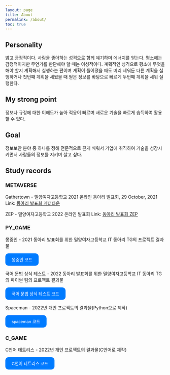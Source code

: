 ```yaml
---
layout: page
title: About
permalink: /about/
toc: true
---
```


## Personality
밝고 긍정적이다. 사람을 좋아하는 성격으로 함께 얘기하며 에너지를 얻는다. 평소에는 감정적이지만 무언가를 판단해야 할 때는 이성적이다. 계획적인 성격으로 평소에 무엇을 해야 할지 계획해서 실행하는 편이며 계획이 틀어졌을 때도 미리 세워둔 다른 계획을 실행하거나 첫번째 계획을 세웠을 때 얻은 정보를 바탕으로 빠르게 두번째 계획을 세워 실행한다.

## My strong point
정보나 규정에 대한 이해도가 높아 적응이 빠르며 새로운 기술을 빠르게 습득하여 활용할 수 있다.

## Goal
정보보안 분야 중 하나를 정해 전문적으로 깊게 배워서 기업에 취직하여 기술을 성장시키면서 사람들의 정보를 지키며 살고 싶다.

## Study records

### METAVERSE
Gathertown - 밀양여자고등학교 2021 온라인 동아리 발표회, 29 October, 2021
Link: [동아리 발표회 게더타운](https://app.gather.town/app/m1IjXwS67BeHLlDV/TG-Technology%20Growth)

ZEP - 밀양여자고등학교 2022 온라인 발표회
Link: [동아리 발표회 ZEP](https://zep.us/play/24JvZV)

### PY_GAME
몽중인 - 2021 동아리 발표회를 위한 밀양여자고등학교 IT 동아리 TG의 프로젝트 결과물
<div>
  <button id="toggle-button1">몽중인 코드</button>
  <pre id="code-block1" style="display: none;">
    <code>
"""
      import pygame, sys, random, time
from pygame.locals import *

pygame.init()
screen = pygame.display.set_mode((1200, 700))
clock = pygame.time.Clock()
menu = "home"
font1 = pygame.font.SysFont("malgungothic", 60)
mc_lives = (pygame.image.load("life1.png").convert_alpha(),
            pygame.image.load("life2.png").convert_alpha(),
            pygame.image.load("life3.png").convert_alpha())

home_image = pygame.image.load("home.png").convert()
apilog_image = pygame.image.load("apilog.jpg").convert()
apilog2_image = pygame.image.load("apilog2.jpg").convert()
stage1_image = pygame.image.load("stage1.jpg").convert()
stage1_bed_image = pygame.image.load("stage1_bed.jpg").convert()
stage1_book_image = pygame.image.load("stage1_book.jpg").convert()
stage1_flower_image = pygame.image.load("stage1_flower.jpg").convert()
stage2_image = pygame.image.load("stage2.png").convert()
stage3_image = pygame.image.load("stage3.jpg").convert()
stage3_before_image = pygame.image.load("stage3_before.png").convert()
add_image = pygame.image.load("add.png").convert()
add_bed_image = pygame.image.load("add_bed.png").convert()
add_book_image = pygame.image.load("add_book.png").convert()
add2_image = pygame.image.load("add2.png").convert()
add3_image = pygame.image.load("add3.png").convert()
star_image = pygame.image.load("star.png").convert_alpha()
star1_image = pygame.image.load("star1.png").convert_alpha()
star2_image = pygame.image.load("star2.png").convert_alpha()
star3_image = pygame.image.load("star3.png").convert_alpha()
star4_image = pygame.image.load("star4.png").convert_alpha()
twinkle_star_image = pygame.image.load("twinkle_star.png").convert_alpha()
addone_image = pygame.image.load("1add.png").convert()
addtwo_image = pygame.image.load("2add.png").convert()
addthree_image = pygame.image.load("3add.png").convert()
addfour_image = pygame.image.load("4add.png").convert()
gameover_image = pygame.image.load("gameover.jpg").convert()
finish1_image = pygame.image.load("finish1.jpg").convert()
finish2_image = pygame.image.load("finish2.jpg").convert()
finish3_image = pygame.image.load("finish3.jpg").convert()
fin_image = pygame.image.load("fin.jpg").convert()


class MC:

    def __init__(self):
        self.lives = 3

    def harm(self):
        self.lives -= 1


mc = MC()

while 1:
    clock.tick(30)
    for event in pygame.event.get():
        if event.type == QUIT:
            sys.exit()
    pressed_keys = pygame.key.get_pressed()

    if menu == "home":
        screen.blit(home_image, (0, 0))
        txt100000 = font1.render("START", True, (255, 255, 255))
        buttonrect100000 = pygame.Rect((500, 400), txt100000.get_size())
        pygame.draw.rect(screen, (72, 72, 72), buttonrect100000)
        screen.blit(txt100000, (500, 400))
        if pygame.mouse.get_pressed()[0] and buttonrect100000.collidepoint(
                pygame.mouse.get_pos()):
            menu = "apilog"

    if menu == "apilog":
        screen.blit(apilog_image, (0, 0))
        if pressed_keys[K_1]:
            menu = "apilog2"

        txt4444 = font1.render("1을 눌러 계속하기>>", True, (255, 255, 255))
        screen.blit(txt4444, (0, 600))

    if menu == "apilog2":
        screen.blit(apilog2_image, (0, 0))
        if pressed_keys[K_2]:
            menu = "stage1"

        txt4444 = font1.render("2을 눌러 계속하기>>", True, (255, 255, 255))
        screen.blit(txt4444, (0, 600))

    if menu == "stage1":
        screen.blit(stage1_image, (0, 0))
        screen.blit(star1_image, (480, 30))
        if pygame.mouse.get_pressed()[0] and pygame.Rect(
                480, 30, 100, 100).collidepoint(pygame.mouse.get_pos()):
            menu = "clock"
        screen.blit(star2_image, (200, 600))
        if pygame.mouse.get_pressed()[0] and pygame.Rect(
                200, 600, 100, 100).collidepoint(pygame.mouse.get_pos()):
            menu = "bed"
        screen.blit(star3_image, (70, 0))
        screen.blit(star4_image, (950, 200))

    if menu == "clock":
        screen.blit(add_image, (0, 0))
        txt1 = font1.render("시침의 위치를 바꿔볼까?", True, (255, 255, 255))
        screen.blit(txt1, (200, 150))

        txt2 = font1.render("YES", True, (255, 255, 255))
        buttonrect2 = pygame.Rect((400, 400), txt2.get_size())
        pygame.draw.rect(screen, (72, 72, 72), buttonrect2)
        screen.blit(txt2, (400, 400))
        if pygame.mouse.get_pressed()[0] and buttonrect2.collidepoint(
                pygame.mouse.get_pos()):
            mc.harm()
            menu = "stage1"

        txt3 = font1.render("NO", True, (255, 255, 255))
        buttonrect3 = pygame.Rect((700, 400), txt3.get_size())
        pygame.draw.rect(screen, (72, 72, 72), buttonrect3)
        screen.blit(txt3, (700, 400))
        if pygame.mouse.get_pressed()[0] and buttonrect3.collidepoint(
                pygame.mouse.get_pos()):
            menu = "stage1"

    if menu == "bed":
        screen.blit(add_image, (0, 0))
        txt4 = font1.render("이불을 정리할까?", True, (255, 255, 255))
        screen.blit(txt4, (200, 150))

        txt5 = font1.render("YES", True, (255, 255, 255))
        buttonrect5 = pygame.Rect((400, 400), txt5.get_size())
        pygame.draw.rect(screen, (72, 72, 72), buttonrect5)
        screen.blit(txt5, (400, 400))
        if pygame.mouse.get_pressed()[0] and buttonrect5.collidepoint(
                pygame.mouse.get_pos()):
            menu = "stage1_bed"

        txt6 = font1.render("NO", True, (255, 255, 255))
        buttonrect6 = pygame.Rect((700, 400), txt6.get_size())
        pygame.draw.rect(screen, (72, 72, 72), buttonrect6)
        screen.blit(txt6, (700, 400))
        if pygame.mouse.get_pressed()[0] and buttonrect6.collidepoint(
                pygame.mouse.get_pos()):
            menu = "stage1"

    if menu == "stage1_bed":
        screen.blit(stage1_bed_image, (0, 0))
        screen.blit(star3_image, (70, 0))
        if pygame.mouse.get_pressed()[0] and pygame.Rect(
                70, 0, 100, 100).collidepoint(pygame.mouse.get_pos()):
            menu = "book"
        screen.blit(star4_image, (950, 200))
        if pygame.mouse.get_pressed()[0] and pygame.Rect(
                950, 200, 100, 100).collidepoint(pygame.mouse.get_pos()):
            menu = "flower"

    if menu == "book":
        screen.blit(add_bed_image, (0, 0))
        txt7 = font1.render("다른 책을 꽂을까?", True, (255, 255, 255))
        screen.blit(txt7, (200, 150))

        txt8 = font1.render("YES", True, (255, 255, 255))
        buttonrect8 = pygame.Rect((400, 400), txt8.get_size())
        pygame.draw.rect(screen, (72, 72, 72), buttonrect8)
        screen.blit(txt8, (400, 400))
        if pygame.mouse.get_pressed()[0] and buttonrect8.collidepoint(
                pygame.mouse.get_pos()):
            menu = "stage1_book"

        txt9 = font1.render("NO", True, (255, 255, 255))
        buttonrect9 = pygame.Rect((700, 400), txt9.get_size())
        pygame.draw.rect(screen, (72, 72, 72), buttonrect9)
        screen.blit(txt9, (700, 400))
        if pygame.mouse.get_pressed()[0] and buttonrect9.collidepoint(
                pygame.mouse.get_pos()):
            menu = "stage1_bed"

    if menu == "stage1_book":
        screen.blit(stage1_book_image, (0, 0))
        screen.blit(star4_image, (950, 200))
        if pygame.mouse.get_pressed()[0] and pygame.Rect(
                950, 200, 100, 100).collidepoint(pygame.mouse.get_pos()):
            menu = "flower"

    if menu == "flower":
        screen.blit(add_book_image, (0, 0))
        txt10 = font1.render("꽃 하나를 꽂을까?", True, (255, 255, 255))
        screen.blit(txt10, (200, 150))

        txt11 = font1.render("YES", True, (255, 255, 255))
        buttonrect11 = pygame.Rect((400, 400), txt11.get_size())
        pygame.draw.rect(screen, (72, 72, 72), buttonrect11)
        screen.blit(txt11, (400, 400))
        if pygame.mouse.get_pressed()[0] and buttonrect11.collidepoint(
                pygame.mouse.get_pos()):
            menu = "stage2"

        txt12 = font1.render("NO", True, (255, 255, 255))
        buttonrect12 = pygame.Rect((700, 400), txt12.get_size())
        pygame.draw.rect(screen, (72, 72, 72), buttonrect12)
        screen.blit(txt12, (700, 400))
        if pygame.mouse.get_pressed()[0] and buttonrect12.collidepoint(
                pygame.mouse.get_pos()):
            menu = "stage1_book"

    if menu == "stage2":
        screen.blit(stage2_image, (0, 0))
        screen.blit(star1_image, (200, 200))
        if pygame.mouse.get_pressed()[0] and pygame.Rect(
                200, 200, 100, 100).collidepoint(pygame.mouse.get_pos()):
            menu = "lighter"
        screen.blit(star2_image, (300, 600))
        screen.blit(star3_image, (900, 350))
        screen.blit(star4_image, (800, 150))

    if menu == "lighter":
        screen.blit(add2_image, (0, 0))
        txt13 = font1.render("책상 밑을 조사할까?", True, (255, 255, 255))
        screen.blit(txt13, (200, 150))

        txt14 = font1.render("YES", True, (255, 255, 255))
        buttonrect14 = pygame.Rect((400, 400), txt14.get_size())
        pygame.draw.rect(screen, (72, 72, 72), buttonrect14)
        screen.blit(txt14, (400, 400))
        if pygame.mouse.get_pressed()[0] and buttonrect14.collidepoint(
                pygame.mouse.get_pos()):
            menu = "lighter_add"

        txt15 = font1.render("NO", True, (255, 255, 255))
        buttonrect15 = pygame.Rect((700, 400), txt15.get_size())
        pygame.draw.rect(screen, (72, 72, 72), buttonrect15)
        screen.blit(txt15, (700, 400))
        if pygame.mouse.get_pressed()[0] and buttonrect15.collidepoint(
                pygame.mouse.get_pos()):
            menu = "stage2"

    if menu == "lighter_add":
        screen.blit(addone_image, (0, 0))
        screen.blit(star2_image, (300, 600))
        if pygame.mouse.get_pressed()[0] and pygame.Rect(
                300, 600, 100, 100).collidepoint(pygame.mouse.get_pos()):
            menu = "crown"
        screen.blit(star3_image, (900, 350))
        screen.blit(star4_image, (800, 150))

    if menu == "crown":
        screen.blit(add2_image, (0, 0))
        txt16 = font1.render("카페트 밑을 조사할까?", True, (255, 255, 255))
        screen.blit(txt16, (200, 150))

        txt17 = font1.render("YES", True, (255, 255, 255))
        buttonrect17 = pygame.Rect((400, 400), txt17.get_size())
        pygame.draw.rect(screen, (72, 72, 72), buttonrect17)
        screen.blit(txt17, (400, 400))
        if pygame.mouse.get_pressed()[0] and buttonrect17.collidepoint(
                pygame.mouse.get_pos()):
            menu = "crown_add"

        txt18 = font1.render("NO", True, (255, 255, 255))
        buttonrect18 = pygame.Rect((700, 400), txt18.get_size())
        pygame.draw.rect(screen, (72, 72, 72), buttonrect18)
        screen.blit(txt18, (700, 400))
        if pygame.mouse.get_pressed()[0] and buttonrect18.collidepoint(
                pygame.mouse.get_pos()):
            menu = "lighter_add"

    if menu == "crown_add":
        screen.blit(addtwo_image, (0, 0))
        screen.blit(star3_image, (900, 350))
        if pygame.mouse.get_pressed()[0] and pygame.Rect(
                900, 350, 100, 100).collidepoint(pygame.mouse.get_pos()):
            menu = "triangle"
        screen.blit(star4_image, (800, 150))

    if menu == "triangle":
        screen.blit(add2_image, (0, 0))
        txt19 = font1.render("소파를 조사할까?", True, (255, 255, 255))
        screen.blit(txt19, (200, 150))

        txt20 = font1.render("YES", True, (255, 255, 255))
        buttonrect20 = pygame.Rect((400, 400), txt20.get_size())
        pygame.draw.rect(screen, (72, 72, 72), buttonrect20)
        screen.blit(txt20, (400, 400))
        if pygame.mouse.get_pressed()[0] and buttonrect20.collidepoint(
                pygame.mouse.get_pos()):
            menu = "triangle_add"

        txt21 = font1.render("NO", True, (255, 255, 255))
        buttonrect21 = pygame.Rect((700, 400), txt21.get_size())
        pygame.draw.rect(screen, (72, 72, 72), buttonrect21)
        screen.blit(txt21, (700, 400))
        if pygame.mouse.get_pressed()[0] and buttonrect21.collidepoint(
                pygame.mouse.get_pos()):
            menu = "crown_add"

    if menu == "triangle_add":
        screen.blit(addthree_image, (0, 0))
        screen.blit(star4_image, (800, 150))
        if pygame.mouse.get_pressed()[0] and pygame.Rect(
                800, 150, 100, 100).collidepoint(pygame.mouse.get_pos()):
            menu = "circle"

    if menu == "circle":
        screen.blit(add2_image, (0, 0))
        txt22 = font1.render("서랍을 조사할까?", True, (255, 255, 255))
        screen.blit(txt22, (200, 150))

        txt23 = font1.render("YES", True, (255, 255, 255))
        buttonrect23 = pygame.Rect((400, 400), txt23.get_size())
        pygame.draw.rect(screen, (72, 72, 72), buttonrect23)
        screen.blit(txt23, (400, 400))
        if pygame.mouse.get_pressed()[0] and buttonrect23.collidepoint(
                pygame.mouse.get_pos()):
            menu = "circle_add"

        txt24 = font1.render("NO", True, (255, 255, 255))
        buttonrect24 = pygame.Rect((700, 400), txt24.get_size())
        pygame.draw.rect(screen, (72, 72, 72), buttonrect24)
        screen.blit(txt24, (700, 400))
        if pygame.mouse.get_pressed()[0] and buttonrect24.collidepoint(
                pygame.mouse.get_pos()):
            menu = "triangle_add"

    if menu == "circle_add":
        screen.blit(addfour_image, (0, 0))
        screen.blit(star_image, (650, 150))
        if pygame.mouse.get_pressed()[0] and pygame.Rect(
                650, 150, 100, 100).collidepoint(pygame.mouse.get_pos()):
            menu = "put"

    if menu == "put":
        screen.blit(add2_image, (0, 0))
        txt25 = font1.render("조각들을 끼울까?", True, (255, 255, 255))
        screen.blit(txt25, (200, 150))

        txt26 = font1.render("YES", True, (255, 255, 255))
        buttonrect26 = pygame.Rect((400, 400), txt26.get_size())
        pygame.draw.rect(screen, (72, 72, 72), buttonrect26)
        screen.blit(txt26, (400, 400))
        if pygame.mouse.get_pressed()[0] and buttonrect26.collidepoint(
                pygame.mouse.get_pos()):
            menu = "stage3_before"

        txt27 = font1.render("NO", True, (255, 255, 255))
        buttonrect27 = pygame.Rect((700, 400), txt27.get_size())
        pygame.draw.rect(screen, (72, 72, 72), buttonrect27)
        screen.blit(txt27, (700, 400))
        if pygame.mouse.get_pressed()[0] and buttonrect27.collidepoint(
                pygame.mouse.get_pos()):
            menu = "circle_add"

    if menu == "stage3_before":
        screen.blit(stage3_before_image, (0, 0))
        screen.blit(star_image, (20, 550))
        if pygame.mouse.get_pressed()[0] and pygame.Rect(
                20, 550, 100, 100).collidepoint(pygame.mouse.get_pos()):
            menu = "stage3_before2"

    if menu == "stage3_before2":
        screen.blit(stage3_before_image, (0, 0))
        txt28 = font1.render("라이터를 사용할까?", True, (255, 255, 255))
        screen.blit(txt28, (200, 150))

        txt29 = font1.render("YES", True, (255, 255, 255))
        buttonrect29 = pygame.Rect((400, 400), txt29.get_size())
        pygame.draw.rect(screen, (72, 72, 72), buttonrect29)
        screen.blit(txt29, (400, 400))
        if pygame.mouse.get_pressed()[0] and buttonrect29.collidepoint(
                pygame.mouse.get_pos()):
            menu = "stage3"

        txt30 = font1.render("NO", True, (255, 255, 255))
        buttonrect30 = pygame.Rect((700, 400), txt30.get_size())
        pygame.draw.rect(screen, (72, 72, 72), buttonrect30)
        screen.blit(txt30, (700, 400))
        if pygame.mouse.get_pressed()[0] and buttonrect30.collidepoint(
                pygame.mouse.get_pos()):
            menu = "stage3_before"

    if menu == "stage3":
        screen.blit(stage3_image, (0, 0))
        screen.blit(twinkle_star_image, (0, 0))
        if pygame.mouse.get_pressed()[0] and pygame.Rect(
                0, 0, 100, 100).collidepoint(pygame.mouse.get_pos()):
            menu = "Q1_before"

    if menu == "Q1_before":
        screen.blit(add3_image, (0, 0))
        txt111 = font1.render("마지막 스테이지를", True, (255, 255, 255))
        txt112 = font1.render("시작해 볼까요?", True, (255, 255, 255))
        screen.blit(txt111, (200, 150))
        screen.blit(txt112, (200, 250))

        if pressed_keys[K_3]:
            menu = "Q1"
        txt1111 = font1.render("3을 눌러 계속하기>>", True, (255, 255, 255))
        buttonrect1111 = pygame.Rect((350, 400), txt1111.get_size())
        pygame.draw.rect(screen, (72, 72, 72), buttonrect1111)
        screen.blit(txt1111, (350, 400))

    if menu == "Q1":
        screen.blit(add3_image, (0, 0))
        txt31 = font1.render("TG는 무엇의 약자인가요?", True, (255, 255, 255))
        screen.blit(txt31, (150, 50))

        txt32 = font1.render("1. Technology Ggirickggicick", True,
                             (255, 255, 255))
        buttonrect32 = pygame.Rect((200, 150), txt32.get_size())
        pygame.draw.rect(screen, (72, 72, 72), buttonrect32)
        screen.blit(txt32, (200, 150))
        if pygame.mouse.get_pressed()[0] and buttonrect32.collidepoint(
                pygame.mouse.get_pos()):
            mc.harm()
            menu = "Q1"
        txt321 = font1.render("(기술로 끼릭끼릭)", True, (255, 255, 255))
        buttonrect321 = pygame.Rect((200, 250), txt321.get_size())
        pygame.draw.rect(screen, (72, 72, 72), buttonrect321)
        screen.blit(txt321, (200, 250))
        if pygame.mouse.get_pressed()[0] and buttonrect321.collidepoint(
                pygame.mouse.get_pos()):
            mc.harm()
            menu = "Q1"

        txt33 = font1.render("2. Technology Growth(기술 성장)", True,
                             (255, 255, 255))
        buttonrect33 = pygame.Rect((200, 350), txt33.get_size())
        pygame.draw.rect(screen, (72, 72, 72), buttonrect33)
        screen.blit(txt33, (200, 350))
        if pygame.mouse.get_pressed()[0] and buttonrect33.collidepoint(
                pygame.mouse.get_pos()):
            menu = "A1"

        txt34 = font1.render("3. Tell me Gorilla", True, (255, 255, 255))
        buttonrect34 = pygame.Rect((200, 450), txt34.get_size())
        pygame.draw.rect(screen, (72, 72, 72), buttonrect34)
        screen.blit(txt34, (200, 450))
        if pygame.mouse.get_pressed()[0] and buttonrect34.collidepoint(
                pygame.mouse.get_pos()):
            mc.harm()
            menu = "Q1"
        txt341 = font1.render("(나한테 말해줘 고릴라야)", True, (255, 255, 255))
        buttonrect341 = pygame.Rect((200, 550), txt341.get_size())
        pygame.draw.rect(screen, (72, 72, 72), buttonrect341)
        screen.blit(txt341, (200, 550))
        if pygame.mouse.get_pressed()[0] and buttonrect341.collidepoint(
                pygame.mouse.get_pos()):
            mc.harm()
            menu = "Q1"

    if menu == "A1":
        screen.blit(add3_image, (0, 0))
        txt35 = font1.render("맞습니다! TG는 Technology Growth의", True,
                             (255, 255, 255))
        txt351 = font1.render("약자로 기술을 배움으로써 성장하겠", True, (255, 255, 255))
        txt352 = font1.render("다는 의미로 지었습니다만 사실", True, (255, 255, 255))
        txt353 = font1.render("기술로 끼릭끼릭(Technology Ggirickggrick)", True,
                              (255, 255, 255))
        txt354 = font1.render("하고 싶지만 차마 실천하지 못해서", True, (255, 255, 255))
        txt355 = font1.render("틀어서 지은 이름이랍니다 ㅋㅋㅋ", True, (255, 255, 255))
        screen.blit(txt35, (100, 50))
        screen.blit(txt351, (100, 150))
        screen.blit(txt352, (100, 250))
        screen.blit(txt353, (80, 350))
        screen.blit(txt354, (100, 450))
        screen.blit(txt355, (100, 550))

        if pressed_keys[K_4]:
            menu = "Q2"
        txt11111 = font1.render("4을 눌러 계속하기>>", True, (255, 255, 255))
        buttonrect11111 = pygame.Rect((300, 610), txt11111.get_size())
        pygame.draw.rect(screen, (72, 72, 72), buttonrect11111)
        screen.blit(txt11111, (300, 610))

    if menu == "Q2":
        screen.blit(add3_image, (0, 0))
        txt37 = font1.render("TG 동아리와 관련된 계열은?", True, (255, 255, 255))
        screen.blit(txt37, (150, 100))

        txt38 = font1.render("1. 교육계열", True, (255, 255, 255))
        buttonrect38 = pygame.Rect((250, 200), txt38.get_size())
        pygame.draw.rect(screen, (72, 72, 72), buttonrect38)
        screen.blit(txt38, (250, 200))
        if pygame.mouse.get_pressed()[0] and buttonrect38.collidepoint(
                pygame.mouse.get_pos()):
            mc.harm()
            menu = "Q2"

        txt39 = font1.render("2. 자연과학계열", True, (255, 255, 255))
        buttonrect39 = pygame.Rect((250, 300), txt39.get_size())
        pygame.draw.rect(screen, (72, 72, 72), buttonrect39)
        screen.blit(txt39, (250, 300))
        if pygame.mouse.get_pressed()[0] and buttonrect39.collidepoint(
                pygame.mouse.get_pos()):
            mc.harm()
            menu = "Q2"

        txt40 = font1.render("3. 답뭐계열", True, (255, 255, 255))
        buttonrect40 = pygame.Rect((250, 400), txt40.get_size())
        pygame.draw.rect(screen, (72, 72, 72), buttonrect40)
        screen.blit(txt40, (250, 400))
        if pygame.mouse.get_pressed()[0] and buttonrect40.collidepoint(
                pygame.mouse.get_pos()):
            mc.harm()
            menu = "Q2"

        txt41 = font1.render("4. 공학계열", True, (255, 255, 255))
        buttonrect41 = pygame.Rect((250, 500), txt41.get_size())
        pygame.draw.rect(screen, (72, 72, 72), buttonrect41)
        screen.blit(txt41, (250, 500))
        if pygame.mouse.get_pressed()[0] and buttonrect41.collidepoint(
                pygame.mouse.get_pos()):
            menu = "A2"

        txt42 = font1.render("5. 예체능계열", True, (255, 255, 255))
        buttonrect42 = pygame.Rect((250, 600), txt42.get_size())
        pygame.draw.rect(screen, (72, 72, 72), buttonrect42)
        screen.blit(txt42, (250, 600))
        if pygame.mouse.get_pressed()[0] and buttonrect42.collidepoint(
                pygame.mouse.get_pos()):
            mc.harm()
            menu = "Q2"

    if menu == "A2":
        screen.blit(add3_image, (0, 0))
        txt43 = font1.render("맞습니다! TG는 이름에서부터 알 수 ", True, (255, 255, 255))
        txt431 = font1.render("있듯이 전체적으로 관련된 계열은 ", True, (255, 255, 255))
        txt432 = font1.render("공학 계열이나 활동은 동아리원들의", True, (255, 255, 255))
        txt433 = font1.render("진로에 맞춰 유연하게 하기 때문에", True, (255, 255, 255))
        txt434 = font1.render("다른 계열의 진로를 가진 학생들도 ", True, (255, 255, 255))
        txt435 = font1.render("동아리 활동 세부 능력 특기사항을 ", True, (255, 255, 255))
        txt436 = font1.render("특기사항을 진로에 맞게 작성할 수", True, (255, 255, 255))
        txt437 = font1.render("있습니다!", True, (255, 255, 255))
        screen.blit(txt43, (100, 50))
        screen.blit(txt431, (100, 150))
        screen.blit(txt432, (100, 250))
        screen.blit(txt433, (100, 350))
        screen.blit(txt434, (100, 450))
        screen.blit(txt435, (100, 550))
        screen.blit(txt436, (100, 650))
        screen.blit(txt437, (100, 750))

        if pressed_keys[K_5]:
            menu = "Q3"
        txt111111 = font1.render("5을 눌러 계속하기>>", True, (255, 255, 255))
        buttonrect111111 = pygame.Rect((300, 610), txt111111.get_size())
        pygame.draw.rect(screen, (72, 72, 72), buttonrect111111)
        screen.blit(txt111111, (300, 610))

    if menu == "Q3":
        screen.blit(add3_image, (0, 0))
        txt45 = font1.render("숫자 5가 제일 싫어하는 집은?", True, (255, 255, 255))
        screen.blit(txt45, (150, 100))

        txt46 = font1.render("1. 우리집", True, (255, 255, 255))
        buttonrect46 = pygame.Rect((200, 250), txt46.get_size())
        pygame.draw.rect(screen, (72, 72, 72), buttonrect46)
        screen.blit(txt46, (200, 250))
        if pygame.mouse.get_pressed()[0] and buttonrect46.collidepoint(
                pygame.mouse.get_pos()):
            menu = "Q3"

        txt47 = font1.render("2. 오페라하우스", True, (255, 255, 255))
        buttonrect47 = pygame.Rect((200, 350), txt47.get_size())
        pygame.draw.rect(screen, (72, 72, 72), buttonrect47)
        screen.blit(txt47, (200, 350))
        if pygame.mouse.get_pressed()[0] and buttonrect47.collidepoint(
                pygame.mouse.get_pos()):
            menu = "A3"

        txt48 = font1.render("3. 오 님 좀 짱인듯 집", True, (255, 255, 255))
        buttonrect48 = pygame.Rect((200, 450), txt48.get_size())
        pygame.draw.rect(screen, (72, 72, 72), buttonrect48)
        screen.blit(txt48, (200, 450))
        if pygame.mouse.get_pressed()[0] and buttonrect48.collidepoint(
                pygame.mouse.get_pos()):
            menu = "Q3"

    if menu == "A3":
        screen.blit(add3_image, (0, 0))
        txt49 = font1.render("맞습니다! 5는 오페라하우스(5를 패라", True, (255, 255, 255))
        txt491 = font1.render("집)을 싫어합니다 우리집을 싫어할", True, (255, 255, 255))
        txt492 = font1.render("오 님 좀 짱인듯 집은 어디일까요..?", True, (255, 255, 255))
        screen.blit(txt49, (100, 100))
        screen.blit(txt491, (100, 200))
        screen.blit(txt492, (100, 300))

        if pressed_keys[K_6]:
            menu = "Fin1"
        txt1111111 = font1.render("6을 눌러 계속하기>>", True, (255, 255, 255))
        buttonrect1111111 = pygame.Rect((300, 610), txt1111111.get_size())
        pygame.draw.rect(screen, (72, 72, 72), buttonrect1111111)
        screen.blit(txt1111111, (300, 610))

    if menu == "Fin1":
        screen.blit(finish1_image, (0, 0))
        if pressed_keys[K_7]:
            menu = "Fin2"

        txt44444 = font1.render("7을 눌러 계속하기>>", True, (255, 255, 255))
        screen.blit(txt44444, (10, 620))
        buttonrect44444 = pygame.Rect((10, 620), txt44444.get_size())
        pygame.draw.rect(screen, (72, 72, 72), buttonrect44444)
        screen.blit(txt44444, (10, 620))

    if menu == "Fin2":
        screen.blit(finish2_image, (0, 0))
        if pressed_keys[K_8]:
            menu = "Fin3"

        txt444444 = font1.render("8을 눌러 계속하기>>", True, (255, 255, 255))
        screen.blit(txt444444, (10, 620))
        buttonrect444444 = pygame.Rect((10, 620), txt444444.get_size())
        pygame.draw.rect(screen, (72, 72, 72), buttonrect444444)
        screen.blit(txt444444, (10, 620))

    if menu == "Fin3":
        screen.blit(finish3_image, (0, 0))
        if pressed_keys[K_9]:
            menu = "Fin"

        txt4444444 = font1.render("9을 눌러 계속하기>>", True, (255, 255, 255))
        screen.blit(txt4444444, (10, 620))
        buttonrect4444444 = pygame.Rect((10, 620), txt4444444.get_size())
        pygame.draw.rect(screen, (72, 72, 72), buttonrect4444444)
        screen.blit(txt4444444, (10, 620))

    if menu == "Fin":
        screen.blit(fin_image, (0, 0))

    screen.blit(mc_lives[mc.lives - 1], (900, 600))
    if mc.lives == 0:
        menu = "gameover"
    if menu == "gameover":
        screen.blit(gameover_image, (0, 0))
        if pygame.mouse.get_pressed()[0] and pygame.Rect(
            (555, 444), (333, 88)).collidepoint(pygame.mouse.get_pos()):
            menu = "apilog"

    pygame.display.update()
"""
    </code>
  </pre>
</div>
<style>
  #toggle-button1 {
    border-radius: 10px; /* 모서리를 둥글게 */
    padding: 10px 20px; /* 버튼 크기 조절 */
    background-color: #007bff; /* 버튼 배경색 */
    color: white; /* 텍스트 색 */
    border: none; /* 버튼 테두리 제거 */
    cursor: pointer; /* 마우스를 올리면 포인터 표시 */
  }
  #toggle-button1:hover {
    background-color: #0056b3; /* 마우스를 올렸을 때 색상 */
  }
  #code-block1 {
    background-color: #93B6F9;
    padding: 10px;
    border: 1px solid #ccc;
    border-radius: 5px;
    font-family: monospace;
  }
</style>
<script>
  document.getElementById('toggle-button1').addEventListener('click', function () {
    const codeBlock = document.getElementById('code-block1');
    if (codeBlock.style.display === 'none' || codeBlock.style.display === '') {
      codeBlock.style.display = 'block';
    } else {
      codeBlock.style.display = 'none';
    }
  });
</script>

국어 문법 상식 테스트 - 2022 동아리 발표회를 위한 밀양여자고등학교 IT 동아리 TG의 파이썬 팀의 프로젝트 결과물
<div>
  <button id="toggle-button2">국어 문법 상식 테스트 코드</button>
  <pre id="code-block2" style="display: none;">
    <code>
"""
import pygame, sys, random, time
from pygame.locals import*
pygame.init()
screen = pygame.display.set_mode((1200,700))
font = pygame.font.SysFont("gulim",60)
score = 0
menu = "home"

home_image = pygame.image.load("images/home.png").convert()
Q1_image = pygame.image.load("images/Q1.png").convert()
Q2_image = pygame.image.load("images/Q2.png").convert()
Q3_image = pygame.image.load("images/Q3.png").convert()
Q4_image = pygame.image.load("images/Q4.png").convert()
A1_image = pygame.image.load("images/A1.png").convert()
A2_image = pygame.image.load("images/A2.png").convert()
A3_image = pygame.image.load("images/A3.png").convert()
A4_image = pygame.image.load("images/A4.png").convert()
prefect_image = pygame.image.load("images/perfect.jpg").convert()
ahah_image = pygame.image.load("images/ahah.jpg").convert()
half_image = pygame.image.load("images/half.jpg").convert()
quarter_image = pygame.image.load("images/quarter.jpg").convert()
foreigner_image = pygame.image.load("images/foreigner.jpg").convert()

while 1:
    for event in pygame.event.get():
        if event.type == pygame.QUIT:
            pygame.quit()
            sys.exit()
            
    pressed_keys = pygame.key.get_pressed()

    if menu == "home":
        score = 0
        screen.blit(home_image,(0,0))
        txt = font.render("시작하기",True,(255,255,255))
        txt_x = 470
        txt_y = 430
        buttonrect = pygame.Rect((txt_x,txt_y), txt.get_size())
        pygame.draw.rect(screen,(72,72,72),buttonrect)
        screen.blit(txt,(txt_x,txt_y))
        if pygame.mouse.get_pressed()[0] and buttonrect.collidepoint(pygame.mouse.get_pos()):
            menu = "Q1"
        txt_j = font.render("점수 :",True,(0,0,0))
        txt_o = font.render(str(score),True,(0,0,0))
        screen.blit(txt_j,(0,0))
        screen.blit(txt_o,(200,0))
  
    if menu == "Q1":
        screen.blit(Q1_image,(0,0))
        txt1 = font.render("[암날]",True,(255,255,255))
        buttonrect1 = pygame.Rect((250,500),txt1.get_size())
        pygame.draw.rect(screen,(72,72,72),buttonrect1)
        screen.blit(txt1,(250,500))
        if pygame.mouse.get_pressed()[0] and buttonrect1.collidepoint(pygame.mouse.get_pos()):
            score += 25
            menu = "A1"
        txt2 = font.render("[압날]",True,(255,255,255))
        buttonrect2 = pygame.Rect((500,500),txt2.get_size())
        pygame.draw.rect(screen,(72,72,72),buttonrect2)
        screen.blit(txt2,(500,500))
        if pygame.mouse.get_pressed()[0] and buttonrect2.collidepoint(pygame.mouse.get_pos()):
            menu = "A1"
        txt3 = font.render("[앞날]",True,(255,255,255))
        buttonrect3 = pygame.Rect((750,500),txt3.get_size())
        pygame.draw.rect(screen,(72,72,72),buttonrect3)
        screen.blit(txt3,(750,500))
        if pygame.mouse.get_pressed()[0] and buttonrect3.collidepoint(pygame.mouse.get_pos()):
            menu = "A1"
        txt_j = font.render("점수 :",True,(0,0,0))
        txt_o = font.render(str(score),True,(0,0,0))
        screen.blit(txt_j,(0,0))
        screen.blit(txt_o,(200,0))
  
    if menu == "A1":
        screen.blit(A1_image,(0,0))
        txta = font.render("다음으로",True,(255,255,255))
        buttonrecta = pygame.Rect((txt_x,txt_y),txta.get_size())
        pygame.draw.rect(screen,(72,72,72),buttonrecta)
        screen.blit(txta,(txt_x,txt_y))
        if pygame.mouse.get_pressed()[0] and buttonrecta.collidepoint(pygame.mouse.get_pos()):
            menu = "Q2"
        txt_j = font.render("점수 :",True,(0,0,0))
        txt_o = font.render(str(score),True,(0,0,0))
        screen.blit(txt_j,(0,0))
        screen.blit(txt_o,(200,0))
  
    if menu == "Q2":
        screen.blit(Q2_image,(0,0))
        txt4 = font.render("1개",True,(255,255,255))
        buttonrect4 = pygame.Rect((150,500),txt4.get_size())
        pygame.draw.rect(screen,(72,72,72),buttonrect4)
        screen.blit(txt4,(150,500))
        if pygame.mouse.get_pressed()[0] and buttonrect4.collidepoint(pygame.mouse.get_pos()):
            menu = "A2"
        txt5 = font.render("2개",True,(255,255,255))
        buttonrect5 = pygame.Rect((350,500),txt5.get_size())
        pygame.draw.rect(screen,(72,72,72),buttonrect5)
        screen.blit(txt5,(350,500))
        if pygame.mouse.get_pressed()[0] and buttonrect5.collidepoint(pygame.mouse.get_pos()):
            menu = "A2"
        txt6 = font.render("3개",True,(255,255,255))
        buttonrect6 = pygame.Rect((550,500),txt6.get_size())
        pygame.draw.rect(screen,(72,72,72),buttonrect6)
        screen.blit(txt6,(550,500))
        if pygame.mouse.get_pressed()[0] and buttonrect6.collidepoint(pygame.mouse.get_pos()):
            score += 25
            menu = "A2"
        txt7 = font.render("4개",True,(255,255,255))
        buttonrect7 = pygame.Rect((750,500),txt7.get_size())
        pygame.draw.rect(screen,(72,72,72),buttonrect7)
        screen.blit(txt7,(750,500))
        if pygame.mouse.get_pressed()[0] and buttonrect7.collidepoint(pygame.mouse.get_pos()):
            menu = "A2"
        txt8 = font.render("5개",True,(255,255,255))
        buttonrect8 = pygame.Rect((950,500),txt8.get_size())
        pygame.draw.rect(screen,(72,72,72),buttonrect8)
        screen.blit(txt8,(950,500))
        if pygame.mouse.get_pressed()[0] and buttonrect8.collidepoint(pygame.mouse.get_pos()):
            menu = "A2"
        txt_j = font.render("점수 :",True,(0,0,0))
        txt_o = font.render(str(score),True,(0,0,0))
        screen.blit(txt_j,(0,0))
        screen.blit(txt_o,(200,0))
  
    if menu == "A2":
        screen.blit(A2_image,(0,0))
        txtb = font.render("다음으로",True,(255,255,255))
        buttonrectb = pygame.Rect((txt_x,txt_y),txtb.get_size())
        pygame.draw.rect(screen,(72,72,72),buttonrectb)
        screen.blit(txtb,(txt_x,txt_y))
        if pygame.mouse.get_pressed()[0] and buttonrectb.collidepoint(pygame.mouse.get_pos()):
            menu = "Q3"
        txt_j = font.render("점수 :",True,(0,0,0))
        txt_o = font.render(str(score),True,(0,0,0))
        screen.blit(txt_j,(0,0))
        screen.blit(txt_o,(200,0))
  
    if menu == "Q3":
        screen.blit(Q3_image,(0,0))
        txt9 = font.render("백분률",True,(255,255,255))
        buttonrect9 = pygame.Rect((350,500),txt9.get_size())
        pygame.draw.rect(screen,(72,72,72),buttonrect9)
        screen.blit(txt9,(350,500))
        if pygame.mouse.get_pressed()[0] and buttonrect9.collidepoint(pygame.mouse.get_pos()):
            menu = "A3"
        txt10 = font.render("백분율",True,(255,255,255))
        buttonrect10 = pygame.Rect((650,500),txt10.get_size())
        pygame.draw.rect(screen,(72,72,72),buttonrect10)
        screen.blit(txt10,(650,500))
        if pygame.mouse.get_pressed()[0] and buttonrect10.collidepoint(pygame.mouse.get_pos()):
            score += 25
            menu = "A3"
        txt_j = font.render("점수 :",True,(0,0,0))
        txt_o = font.render(str(score),True,(0,0,0))
        screen.blit(txt_j,(0,0))
        screen.blit(txt_o,(200,0))
      
    if menu == "A3":
        screen.blit(A3_image,(0,0))
        txtc = font.render("다음으로",True,(255,255,255))
        buttonrectc = pygame.Rect((txt_x,txt_y),txtc.get_size())
        pygame.draw.rect(screen,(72,72,72),buttonrectc)
        screen.blit(txtc,(txt_x,txt_y))
        if pygame.mouse.get_pressed()[0] and buttonrectc.collidepoint(pygame.mouse.get_pos()):
            menu = "Q4"
        txt_j = font.render("점수 :",True,(0,0,0))
        txt_o = font.render(str(score),True,(0,0,0))
        screen.blit(txt_j,(0,0))
        screen.blit(txt_o,(200,0))
  
    if menu == "Q4":
        screen.blit(Q4_image,(0,0))
        txt_1 = font.render("많이 해주세요",True,(255,255,255))
        buttonrect_1 = pygame.Rect((250,400),txt_1.get_size())
        pygame.draw.rect(screen,(72,72,72),buttonrect_1)
        screen.blit(txt_1,(250,400))
        if pygame.mouse.get_pressed()[0] and buttonrect_1.collidepoint(pygame.mouse.get_pos()):
            menu = "A4"
        txt_2 = font.render("삼가주세요",True,(255,255,255))
        buttonrect_2 = pygame.Rect((750,400),txt_2.get_size())
        pygame.draw.rect(screen,(72,72,72),buttonrect_2)
        screen.blit(txt_2,(750,400))
        if pygame.mouse.get_pressed()[0] and buttonrect_2.collidepoint(pygame.mouse.get_pos()):
            menu = "A4"
        txt_3 = font.render("사랑해요",True,(255,255,255))
        buttonrect_3 = pygame.Rect((50,500),txt_3.get_size())
        pygame.draw.rect(screen,(72,72,72),buttonrect_3)
        screen.blit(txt_3,(50,500))
        if pygame.mouse.get_pressed()[0] and buttonrect_3.collidepoint(pygame.mouse.get_pos()):
            score += 25
            menu = "A4"
        txt_4 = font.render("많이해주세요",True,(255,255,255))
        buttonrect_4 = pygame.Rect((350,500),txt_4.get_size())
        pygame.draw.rect(screen,(72,72,72),buttonrect_4)
        screen.blit(txt_4,(350,500))
        if pygame.mouse.get_pressed()[0] and buttonrect_4.collidepoint(pygame.mouse.get_pos()):
            menu = "A4"
        txt_5 = font.render("삼가 주세요",True,(255,255,255))
        buttonrect_5 = pygame.Rect((800,500),txt_5.get_size())
        pygame.draw.rect(screen,(72,72,72),buttonrect_5)
        screen.blit(txt_5,(800,500))
        if pygame.mouse.get_pressed()[0] and buttonrect_5.collidepoint(pygame.mouse.get_pos()):
            score += 25
            menu = "A4"
        txt_j = font.render("점수 :",True,(0,0,0))
        txt_o = font.render(str(score),True,(0,0,0))
        screen.blit(txt_j,(0,0))
        screen.blit(txt_o,(200,0))
      
    if menu == "A4":
        screen.blit(A4_image,(0,0))
        txtd = font.render("다음으로",True,(255,255,255))
        buttonrectd = pygame.Rect((txt_x,txt_y),txtd.get_size())
        pygame.draw.rect(screen,(72,72,72),buttonrectd)
        screen.blit(txtd,(txt_x,txt_y))
        if pygame.mouse.get_pressed()[0] and buttonrectd.collidepoint(pygame.mouse.get_pos()):
            menu = "finish"
  
    if menu == "finish":
        if score == 100:
            screen.blit(prefect_image,(0.0))
        elif score == 75:
            screen.blit(ahah_image,(0,0))
        elif score == 50:
            screen.blit(half_image,(0,0))
        elif score == 25:
            screen.blit(quarter_image,(0,0))
        else:
            screen.blit(foreigner_image,(0,0))
      
        txt_f = font.render("처음으로",True,(255,255,255))
        buttonrect_f = pygame.Rect((850,350), txt_f.get_size())
        pygame.draw.rect(screen,(72,72,72),buttonrect_f)
        screen.blit(txt_f,(850,350))
        if pygame.mouse.get_pressed()[0] and buttonrect_f.collidepoint(pygame.mouse.get_pos()):
            menu = "home"
        txt_j = font.render("점수 :",True,(0,0,0))
        txt_o = font.render(str(score),True,(0,0,0))
        screen.blit(txt_j,(0,0))
        screen.blit(txt_o,(200,0))

    pygame.display.update()

#시작하기-Q1-A1-Q2-A2-Q3-A3-Q4-A4-결과-처음으로
"""
    </code>
  </pre>
</div>
<style>
  #toggle-button2 {
    border-radius: 10px; /* 모서리를 둥글게 */
    padding: 10px 20px; /* 버튼 크기 조절 */
    background-color: #007bff; /* 버튼 배경색 */
    color: white; /* 텍스트 색 */
    border: none; /* 버튼 테두리 제거 */
    cursor: pointer; /* 마우스를 올리면 포인터 표시 */
  }
  #toggle-button2:hover {
    background-color: #0056b3; /* 마우스를 올렸을 때 색상 */
  }
  #code-block2 {
    background-color: #93B6F9;
    padding: 10px;
    border: 1px solid #ccc;
    border-radius: 5px;
    font-family: monospace;
  }
</style>
<script>
  document.getElementById('toggle-button2').addEventListener('click', function () {
    const codeBlock = document.getElementById('code-block2');
    if (codeBlock.style.display === 'none' || codeBlock.style.display === '') {
      codeBlock.style.display = 'block';
    } else {
      codeBlock.style.display = 'none';
    }
  });
</script>

Spaceman - 2022년 개인 프로젝트의 결과물(Python으로 제작)
<div>
  <button id="toggle-button3">spaceman 코드</button>
  <pre id="code-block3" style="display: none;">
    <code>
"""
import pygame, sys, random, time
from pygame.locals import *

pygame.init()
clock = pygame.time.Clock()
pygame.display.set_caption("Space Man")
screen = pygame.display.set_mode((1200, 700))
last_alien_spawn_time = 0
score = 0
font = pygame.font.SysFont("malgungothic", 40)
font_s = pygame.font.SysFont("gulim.ttc", 95)

space_image = pygame.image.load("images/space.jpg").convert()
alien_image = pygame.image.load("images/alien.png").convert_alpha()
spaceman_image = pygame.image.load("images/spaceman.png").convert_alpha()
missile_image = pygame.image.load("images/missile.png").convert_alpha()
game_over_image = pygame.image.load("images/gameover.png").convert()


class Alien:

    def __init__(self):
        self.y = random.randint(0, 630)
        self.x = -100
        self.dx = random.randint(2, 4)
        self.dy = random.choice((-1, 1)) * self.dx

    def move(self):
        self.dx += 0.00000000000001
        self.x += self.dx
        if self.x < 100:
            self.y += self.dy
        if self.x > 100 and self.x < 250:
            self.y += self.dy * (-1)
        if self.x > 250 and self.x < 400:
            self.y += self.dy
        if self.x > 400 and self.x < 550:
            self.y += self.dy * (-1)
        if self.x > 550 and self.x < 700:
            self.y += self.dy
        if self.x > 700 and self.x < 850:
            self.y += self.dy * (-1)
        if self.x > 850 and self.x < 900:
            self.y += self.dy
        if self.x > 900 and self.x < 1050:
            self.y += self.dy * (-1)
        if self.x > 1050 and self.x < 1200:
            self.y += self.dy

    def draw(self):
        screen.blit(alien_image, (self.x, self.y))

    def bounce(self):
        if self.y < 0 or self.y > 660:
            self.dy *= -1

    def touching(self, missile):
        return (self.x + 35 - missile.x + 4)**2 + (self.y + 22.5 - missile.y +
                                                   10)**2 < 1225

    def off_screen(self):
        return self.x > 1200

    def score(self):
        global score
        score += 10


class Spaceman:

    def __init__(self):
        self.y = 350

    def move(self):
        if pressed_keys[K_UP] and self.y > 0:
            self.y -= 5
        if pressed_keys[K_DOWN] and self.y < 600:
            self.y += 5

    def draw(self):
        screen.blit(spaceman_image, (1062, self.y))

    def fire(self):
        missiles.append(Missile(self.y - 50))

    def hit_by(self, alien):
        return (alien.x > 1030 and alien.y > self.y - 15
                and alien.y < self.y + 70)


class Missile:

    def __init__(self, y):
        self.x = 1062
        self.y = y

    def move(self):
        self.x -= 10

    def off_screen(self):
        return self.x < -8

    def draw(self):
        screen.blit(missile_image, (self.x + 25, self.y + 80))


aliens = []
spaceman = Spaceman()
missiles = []

while 1:
    clock.tick(60)
    pressed_keys = pygame.key.get_pressed()
    for event in pygame.event.get():
        if event.type == QUIT:
            sys.exit()
        if event.type == KEYDOWN and event.key == K_SPACE:
            spaceman.fire()

    if time.time() - last_alien_spawn_time > 0.5:
        aliens.append(Alien())
        last_alien_spawn_time = time.time()
    screen.blit(space_image, (0, 0))

    spaceman.move()
    spaceman.draw()

    i = 0
    while i < len(aliens):
        aliens[i].move()
        aliens[i].draw()
        aliens[i].bounce()
        if aliens[i].off_screen():
            del aliens[i]
            i -= 1
        i += 1

    i = 0
    while i < len(missiles):
        missiles[i].move()
        missiles[i].draw()
        if missiles[i].off_screen():
            del missiles[i]
            i -= 1
        i += 1

    i = 0
    while i < len(aliens):
        j = 0
        while j < len(missiles):
            if aliens[i].touching(missiles[j]):
                aliens[i].score()
                del aliens[i]
                del missiles[j]
                i -= 1
                break
            j += 1
        i += 1

    screen.blit(font.render("점수: " + str(score), True, (224, 254, 224)),
                (5, 5))

    for alien in aliens:
        if spaceman.hit_by(alien):
            screen.blit(game_over_image, (0, 0))
            screen.blit(font_s.render(str(score), True, (255, 255, 0)),
                        (650, 380))
            while 1:
                for event in pygame.event.get():
                    if event.type == QUIT:
                        sys.exit()
                pygame.display.update()

    pygame.display.update()
"""
    </code>
  </pre>
</div>
<style>
  #toggle-button3 {
    border-radius: 10px; /* 모서리를 둥글게 */
    padding: 10px 20px; /* 버튼 크기 조절 */
    background-color: #007bff; /* 버튼 배경색 */
    color: white; /* 텍스트 색 */
    border: none; /* 버튼 테두리 제거 */
    cursor: pointer; /* 마우스를 올리면 포인터 표시 */
  }
  #toggle-button3:hover {
    background-color: #0056b3; /* 마우스를 올렸을 때 색상 */
  }
  #code-block3 {
    background-color: #93B6F9;
    padding: 10px;
    border: 1px solid #ccc;
    border-radius: 5px;
    font-family: monospace;
  }
</style>
<script>
  document.getElementById('toggle-button3').addEventListener('click', function () {
    const codeBlock = document.getElementById('code-block3');
    if (codeBlock.style.display === 'none' || codeBlock.style.display === '') {
      codeBlock.style.display = 'block';
    } else {
      codeBlock.style.display = 'none';
    }
  });
</script>

### C_GAME
C언어 테트리스 - 2022년 개인 프로젝트의 결과물(C언어로 제작)
<div>
  <button id="toggle-button4">C언어 테트리스 코드</button>
  <pre id="code-block4" style="display: none;">
    <code>
"""
#include <stdio.h>
#include <windows.h>
#include <conio.h>
#include <time.h>

clock_t startDropT, endT, startGroundT;
int x = 8, y = 0;
RECT blockSize;
int blockForm, blockRotation = 0;
int key;

int block[7][4][4][4] = {
    {// T 블럭
     {
      {0, 0, 0, 0},
      {0, 1, 0, 0},
      {1, 1, 1, 0},
      {0, 0, 0, 0}},
     {{0, 0, 0, 0},
      {0, 1, 0, 0},
      {0, 1, 1, 0},
      {0, 1, 0, 0}},
     {{0, 0, 0, 0},
      {0, 0, 0, 0},
      {1, 1, 1, 0},
      {0, 1, 0, 0}},
     {{0, 0, 0, 0},
      {0, 1, 0, 0},
      {1, 1, 0, 0},
      {0, 1, 0, 0}}},
    {// 번개 블럭
     {
      {0, 0, 0, 0},
      {0, 1, 1, 0},
      {1, 1, 0, 0},
      {0, 0, 0, 0}},
     {{0, 0, 0, 0},
      {1, 0, 0, 0},
      {1, 1, 0, 0},
      {0, 1, 0, 0}},
     {{0, 0, 0, 0},
      {0, 1, 1, 0},
      {1, 1, 0, 0},
      {0, 0, 0, 0}},
     {{0, 0, 0, 0},
      {1, 0, 0, 0},
      {1, 1, 0, 0},
      {0, 1, 0, 0}}},
    {// 번개 블럭 반대
     {
      {0, 0, 0, 0},
      {1, 1, 0, 0},
      {0, 1, 1, 0},
      {0, 0, 0, 0}},
     {{0, 0, 0, 0},
      {0, 1, 0, 0},
      {1, 1, 0, 0},
      {1, 0, 0, 0}},
     {{0, 0, 0, 0},
      {1, 1, 0, 0},
      {0, 1, 1, 0},
      {0, 0, 0, 0}},
     {{0, 0, 0, 0},
      {0, 1, 0, 0},
      {1, 1, 0, 0},
      {1, 0, 0, 0}}},
    {// 1자형 블럭
     {
      {0, 1, 0, 0},
      {0, 1, 0, 0},
      {0, 1, 0, 0},
      {0, 1, 0, 0}},
     {{0, 0, 0, 0},
      {0, 0, 0, 0},
      {1, 1, 1, 1},
      {0, 0, 0, 0}},
     {{0, 1, 0, 0},
      {0, 1, 0, 0},
      {0, 1, 0, 0},
      {0, 1, 0, 0}},
     {{0, 0, 0, 0},
      {0, 0, 0, 0},
      {1, 1, 1, 1},
      {0, 0, 0, 0}}},
    {// L자형 블럭
     {
      {0, 0, 0, 0},
      {1, 0, 0, 0},
      {1, 1, 1, 0},
      {0, 0, 0, 0}},
     {{0, 0, 0, 0},
      {1, 1, 0, 0},
      {1, 0, 0, 0},
      {1, 0, 0, 0}},
     {{0, 0, 0, 0},
      {1, 1, 1, 0},
      {0, 0, 1, 0},
      {0, 0, 0, 0}},
     {{0, 1, 0, 0},
      {0, 1, 0, 0},
      {1, 1, 0, 0},
      {0, 0, 0, 0}}},
    {// L자형 블럭 반대
     {
      {0, 0, 0, 0},
      {0, 0, 1, 0},
      {1, 1, 1, 0},
      {0, 0, 0, 0}},
     {{1, 0, 0, 0},
      {1, 0, 0, 0},
      {1, 1, 0, 0},
      {0, 0, 0, 0}},
     {{0, 0, 0, 0},
      {1, 1, 1, 0},
      {1, 0, 0, 0},
      {0, 0, 0, 0}},
     {{0, 0, 0, 0},
      {1, 1, 0, 0},
      {0, 1, 0, 0},
      {0, 1, 0, 0}}},
    {// 네모 블럭
     {
      {0, 0, 0, 0},
      {0, 1, 1, 0},
      {0, 1, 1, 0},
      {0, 0, 0, 0}},
     {{0, 0, 0, 0},
      {0, 1, 1, 0},
      {0, 1, 1, 0},
      {0, 0, 0, 0}},
     {{0, 0, 0, 0},
      {0, 1, 1, 0},
      {0, 1, 1, 0},
      {0, 0, 0, 0}},
     {{0, 0, 0, 0},
      {0, 1, 1, 0},
      {0, 1, 1, 0},
      {0, 0, 0, 0}}}};

// 게임 보드
// 세로 15+1(아래벽)칸, 가로 10+2(양쪽벽)칸
int space[15 + 1][10 + 2] =
    {
        {1, 0, 0, 0, 0, 0, 0, 0, 0, 0, 0, 1},
        {1, 0, 0, 0, 0, 0, 0, 0, 0, 0, 0, 1},
        {1, 0, 0, 0, 0, 0, 0, 0, 0, 0, 0, 1},
        {1, 0, 0, 0, 0, 0, 0, 0, 0, 0, 0, 1},
        {1, 0, 0, 0, 0, 0, 0, 0, 0, 0, 0, 1},
        {1, 0, 0, 0, 0, 0, 0, 0, 0, 0, 0, 1},
        {1, 0, 0, 0, 0, 0, 0, 0, 0, 0, 0, 1},
        {1, 0, 0, 0, 0, 0, 0, 0, 0, 0, 0, 1},
        {1, 0, 0, 0, 0, 0, 0, 0, 0, 0, 0, 1},
        {1, 0, 0, 0, 0, 0, 0, 0, 0, 0, 0, 1},
        {1, 0, 0, 0, 0, 0, 0, 0, 0, 0, 0, 1},
        {1, 0, 0, 0, 0, 0, 0, 0, 0, 0, 0, 1},
        {1, 0, 0, 0, 0, 0, 0, 0, 0, 0, 0, 1},
        {1, 0, 0, 0, 0, 0, 0, 0, 0, 0, 0, 1},
        {1, 0, 0, 0, 0, 0, 0, 0, 0, 0, 0, 1},
        {1, 1, 1, 1, 1, 1, 1, 1, 1, 1, 1, 1}};

void Init();
void gotoXY(int x, int y);
void CreateRandomForm();
bool CheckCrash(int x, int y);
void DropBlock();
void BlockToGround();
void RemoveLine();
void DrawMap();
void DrawBlock();
void InputKey();

int main()
{
    Init();
    startDropT = clock();
    CreateRandomForm();
    while (true)
    {
        DrawMap();
        DrawBlock();
        DropBlock();
        BlockToGround();
        RemoveLine();
        InputKey();
    }
    return 0;
}

void Init()
{
    CONSOLE_CURSOR_INFO cursorInfo;
    cursorInfo.bVisible = 0;
    cursorInfo.dwSize = 1;
    SetConsoleCursorInfo(GetStdHandle(STD_OUTPUT_HANDLE), &cursorInfo);
    srand(time(NULL));
}

void gotoXY(int x, int y)
{
    COORD pos;
    pos.X = x;
    pos.Y = y;
    SetConsoleCursorPosition(GetStdHandle(STD_OUTPUT_HANDLE), pos);
}

void CreateRandomForm()
{
    blockForm = rand() % 7;
}

bool CheckCrash(int x, int y)
{
    for (int i = 0; i < 4; i++)
    {
        for (int j = 0; j < 4; j++)
        {
            if (block[blockForm][blockRotation][i][j] == 1)
            {
                int t = space[i + y][j + x / 2];
                if (t == 1 || t == 2)
                {
                    return true;
                }
            }
        }
    }
    return false;
}

void DropBlock()
{
    endT = clock();
    if ((float)(endT - startDropT) >= 800)
    {
        if (CheckCrash(x, y + 1) == true)
            return;
        y++;
        startDropT = clock();
        startGroundT = clock();
        system("cls");
    }
}

void BlockToGround()
{
    if (CheckCrash(x, y + 1) == true)
    {
        if ((float)(endT - startGroundT) > 1500)
        {
            for (int i = 0; i < 4; i++)
            {
                for (int j = 0; j < 4; j++)
                {
                    if (block[blockForm][blockRotation][i][j] == 1)
                    {
                        space[i + y][j + x / 2] = 2;
                    }
                }
            }
            x = 8;
            y = 0;
            CreateRandomForm();
        }
    }
}

void RemoveLine()
{
    for (int i = 15; i >= 0; i--)
    {
        int cnt = 0;
        for (int j = 1; j < 11; j++)
        {
            if (space[i][j] == 2)
            {
                cnt++;
            }
        }
        if (cnt >= 10)
        {
            for (int j = 0; i - j >= 0; j++)
            {
                for (int x = 1; x < 11; x++)
                {
                    if (i - j - 1 >= 0)
                        space[i - j][x] = space[i - j - 1][x];
                    else
                        space[i - j][x] = 0;
                }
            }
        }
    }
}

void DrawMap()
{
    gotoXY(0, 0);
    for (int i = 0; i < 16; i++)
    {
        for (int j = 0; j < 12; j++)
        {
            if (space[i][j] == 1)
            {
                gotoXY(j * 2, i);
                printf("□");
            }
            else if (space[i][j] == 2)
            {
                gotoXY(j * 2, i);
                printf("■");
            }
        }
    }
}

void DrawBlock()
{
    for (int i = 0; i < 4; i++)
    {
        for (int j = 0; j < 4; j++)
        {
            if (block[blockForm][blockRotation][i][j] == 1)
            {
                gotoXY(x + j * 2, y + i);
                printf("■");
            }
        }
    }
}

void InputKey()
{
    if (_kbhit())
    {
        key = _getch();
        switch (key)
        {
        case 32: // space
            blockRotation++;
            if (blockRotation >= 4)
                blockRotation = 0;
            startGroundT = clock();
            break;
        case 75: // left
            if (CheckCrash(x - 2, y) == false)
            {
                x -= 2;
                startGroundT = clock();
            }
            break;
        case 77: // right
            if (CheckCrash(x + 2, y) == false)
            {
                x += 2;
                startGroundT = clock();
            }
            break;
        case 80: // down
            if (CheckCrash(x, y + 1) == false)
            {
                y++;
            }
            break;
        }
        system("cls");
    }
}
"""
    </code>
  </pre>
</div>
<style>
  #toggle-button4 {
    border-radius: 10px; /* 모서리를 둥글게 */
    padding: 10px 20px; /* 버튼 크기 조절 */
    background-color: #007bff; /* 버튼 배경색 */
    color: white; /* 텍스트 색 */
    border: none; /* 버튼 테두리 제거 */
    cursor: pointer; /* 마우스를 올리면 포인터 표시 */
  }
  #toggle-button4:hover {
    background-color: #0056b3; /* 마우스를 올렸을 때 색상 */
  }
  #code-block4 {
    background-color: #93B6F9;
    padding: 10px;
    border: 1px solid #ccc;
    border-radius: 5px;
    font-family: monospace;
  }
</style>
<script>
  document.getElementById('toggle-button4').addEventListener('click', function () {
    const codeBlock = document.getElementById('code-block4');
    if (codeBlock.style.display === 'none' || codeBlock.style.display === '') {
      codeBlock.style.display = 'block';
    } else {
      codeBlock.style.display = 'none';
    }
  });
</script>
